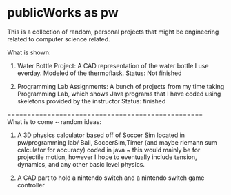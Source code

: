 # publicWorks as pw
This is a collection of random, personal projects that might be engineering related to computer science related.

What is shown:

1. Water Bottle Project: A CAD representation of the water bottle I use everday. Modeled of the thermoflask.
Status: Not finished 

2. Programming Lab Assignments: A bunch of projects from my time taking Programming Lab, which shows Java programs that I have coded using skeletons provided by the instructor
Status: finished

=================================================  <br />
What is to come ~ random ideas:

1. A 3D physics calculator based off of Soccer Sim located in pw/programming lab/ Ball, SoccerSim,Timer (and maybe riemann sum calculator for accuracy) coded in java
 ~ this would mainly be for projectile motion, however I hope to eventually include tension, dynamics, and any other basic level physics.
 
2. A CAD part to hold a nintendo switch and a nintendo switch game controller

